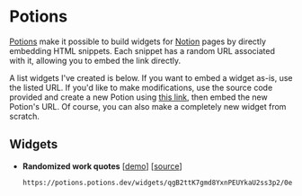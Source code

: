 # Potions

[Potions](https://www.potions.dev/Welcome-to-the-Potion-Shop-ee919c15f8e6410f9c20e3c6af486430) make it possible to build widgets for [Notion](https://www.notion.so/) pages by directly embedding HTML snippets. Each snippet has a random URL associated with it, allowing you to embed the link directly. 

A list widgets I've created is below. If you want to embed a widget as-is, use the listed URL. If you'd like to make modifications, use the source code provided and create a new Potion using [this link](https://potions.potions.dev/widgets/), then embed the new Potion's URL. Of course, you can also make a completely new widget from scratch.

## Widgets
- **Randomized work quotes** [[demo](https://potions.potions.dev/widgets/qgB2ttK7gmd8YxnPEUYkaU2ss3p2/0evsxjjo0yw9ehbcq2y80shg0)] [[source](workQuotes.html)]
    ```
    https://potions.potions.dev/widgets/qgB2ttK7gmd8YxnPEUYkaU2ss3p2/0evsxjjo0yw9ehbcq2y80shg0
    ```